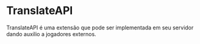 # TranslateAPI
  TranslateAPI é uma extensão que pode ser implementada em seu servidor dando auxilio a jogadores externos.
